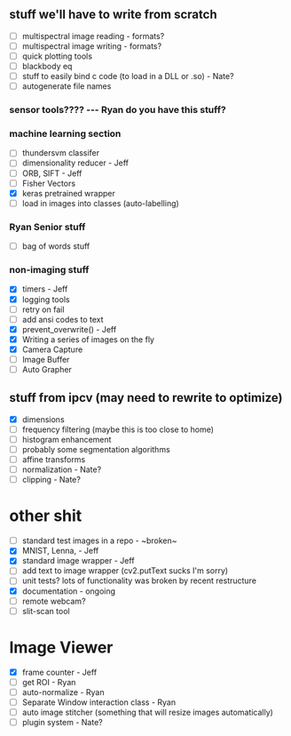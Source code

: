 ## stuff we'll have to write from scratch
- [ ] multispectral image reading - formats?
- [ ] multispectral image writing - formats?
- [ ] quick plotting tools
- [ ] blackbody eq
- [ ] stuff to easily bind c code (to load in a DLL or .so) - Nate?
- [ ] autogenerate file names

### sensor tools???? --- Ryan do you have this stuff?

### machine learning section
- [ ] thundersvm classifer
- [ ] dimensionality reducer - Jeff
- [ ] ORB, SIFT - Jeff
- [ ] Fisher Vectors
- [x] keras pretrained wrapper
- [ ] load in images into classes (auto-labelling)

### Ryan Senior stuff
- [ ] bag of words stuff

### non-imaging stuff
- [x] timers - Jeff
- [x] logging tools
- [ ] retry on fail
- [ ] add ansi codes to text
- [x] prevent_overwrite() - Jeff
- [x] Writing a series of images on the fly
- [x] Camera Capture
- [ ] Image Buffer
- [ ] Auto Grapher

## stuff from ipcv (may need to rewrite to optimize)
- [x] dimensions
- [ ] frequency filtering (maybe this is too close to home)
- [ ] histogram enhancement
- [ ] probably some segmentation algorithms
- [ ] affine transforms
- [ ] normalization - Nate?
- [ ] clipping - Nate?

# other shit
- [ ] standard test images in a repo - ~broken~
- [x] MNIST, Lenna, - Jeff
- [x] standard image wrapper - Jeff
- [ ] add text to image wrapper (cv2.putText sucks I'm sorry)
- [ ] unit tests? lots of functionality was broken by recent restructure
- [x] documentation - ongoing
- [ ] remote webcam?
- [ ] slit-scan tool

# Image Viewer
- [x] frame counter - Jeff
- [ ] get ROI - Ryan
- [ ] auto-normalize - Ryan
- [ ] Separate Window interaction class - Ryan
- [ ] auto image stitcher (something that will resize images automatically)
- [ ] plugin system - Nate?
